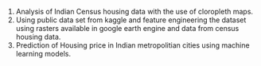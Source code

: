1) Analysis of Indian Census housing data with the use of cloropleth maps.
2) Using public data set from kaggle and feature engineering the dataset using rasters available in google earth engine and data from census housing data.
3) Prediction of Housing price in Indian metropolitian cities using machine learning models.
